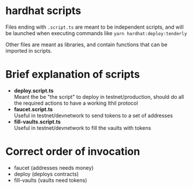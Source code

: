 # hardhat scripts

Files ending with `.script.ts` are meant to be independent scripts, and will be launched when executing commands like
`yarn hardhat:deploy:tenderly`

Other files are meant as libraries, and contain functions that can be imported in scripts.

# Brief explanation of scripts

- **deploy.script.ts**  
  Meant the be "the script" to deploy in testnet/production, should do all the required actions to have a working Ithil
  protocol
- **faucet.script.ts**  
  Useful in testnet/devnetwork to send tokens to a set of addresses
- **fill-vaults.script.ts**  
  Useful in testnet/devnetwork to fill the vaults with tokens

# Correct order of invocation

- faucet (addresses needs money)
- deploy (deploys contracts)
- fill-vaults (vaults need tokens)
